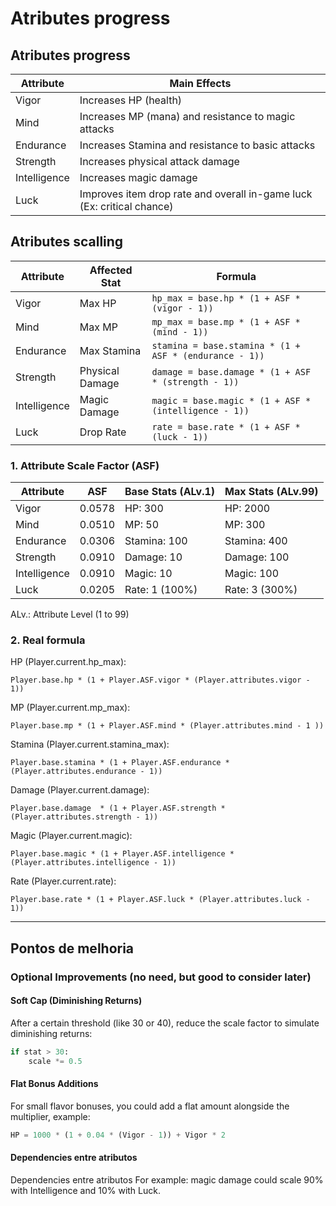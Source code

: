 # Atributes progress

## Atributes progress

| Attribute     | Main Effects                                        |
|---------------|-----------------------------------------------------|
| Vigor         | Increases HP (health)                               |
| Mind          | Increases MP (mana) and resistance to magic attacks |
| Endurance     | Increases Stamina and resistance to basic attacks   |
| Strength      | Increases physical attack damage                    |
| Intelligence  | Increases magic damage                              |
| Luck          | Improves item drop rate and overall in-game luck (Ex: critical chance)   |

## Atributes scalling

| Attribute     | Affected Stat     | Formula                                               |
|---------------|-------------------|-------------------------------------------------------|
| Vigor         | Max HP            | `hp_max = base.hp * (1 + ASF * (vigor - 1))`          |
| Mind          | Max MP            | `mp_max = base.mp * (1 + ASF * (mind - 1))`           |
| Endurance     | Max Stamina       | `stamina = base.stamina * (1 + ASF * (endurance - 1))`|
| Strength      | Physical Damage   | `damage = base.damage * (1 + ASF * (strength - 1))`   |
| Intelligence  | Magic Damage      | `magic = base.magic * (1 + ASF * (intelligence - 1))` |
| Luck          | Drop Rate         | `rate = base.rate * (1 + ASF * (luck - 1))`           |

### 1. Attribute Scale Factor (ASF)

| Attribute     | ASF     | Base Stats (ALv.1)  | Max Stats (ALv.99)   |
|---------------|---------|---------------------|----------------------|
| Vigor         | 0.0578  |HP: 300              | HP: 2000 |
| Mind          | 0.0510  |MP: 50               | MP: 300  |
| Endurance     | 0.0306  |Stamina: 100         | Stamina: 400|
| Strength      | 0.0910  |Damage: 10           | Damage: 100 |
| Intelligence  | 0.0910  |Magic: 10            | Magic: 100  |
| Luck          | 0.0205  |Rate: 1 (100%)       | Rate: 3 (300%)|

ALv.: Attribute Level (1 to 99)

### 2. Real formula

HP (Player.current.hp_max): 
```
Player.base.hp * (1 + Player.ASF.vigor * (Player.attributes.vigor - 1))
```
MP (Player.current.mp_max): 
```
Player.base.mp * (1 + Player.ASF.mind * (Player.attributes.mind - 1 ))
```
Stamina (Player.current.stamina_max): 
```
Player.base.stamina * (1 + Player.ASF.endurance * (Player.attributes.endurance - 1))
```
Damage (Player.current.damage): 
```
Player.base.damage  * (1 + Player.ASF.strength * (Player.attributes.strength - 1))
```
Magic (Player.current.magic): 
```
Player.base.magic * (1 + Player.ASF.intelligence * (Player.attributes.intelligence - 1))
```
Rate (Player.current.rate): 
```
Player.base.rate * (1 + Player.ASF.luck * (Player.attributes.luck - 1))
```

---
## Pontos de melhoria

### Optional Improvements (no need, but good to consider later)

#### Soft Cap (Diminishing Returns)
After a certain threshold (like 30 or 40), reduce the scale factor to simulate diminishing returns:

```python
if stat > 30:
    scale *= 0.5
```

#### Flat Bonus Additions
For small flavor bonuses, you could add a flat amount alongside the multiplier, example:

```python
HP = 1000 * (1 + 0.04 * (Vigor - 1)) + Vigor * 2
```

#### Dependencies entre atributos
Dependencies entre atributos
For example: magic damage could scale 90% with Intelligence and 10% with Luck.

